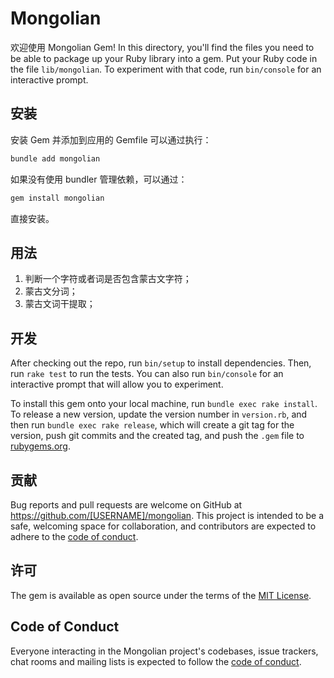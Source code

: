 # Mongolian

欢迎使用 Mongolian Gem! In this directory, you'll find the files you need to be able to package up your Ruby library into a gem. Put your Ruby code in the file `lib/mongolian`. To experiment with that code, run `bin/console` for an interactive prompt.

## 安装

安装 Gem 并添加到应用的 Gemfile 可以通过执行：

```bash
bundle add mongolian
```

如果没有使用 bundler 管理依赖，可以通过：

```bash
gem install mongolian
```
直接安装。

## 用法

1. 判断一个字符或者词是否包含蒙古文字符；
2. 蒙古文分词；
3. 蒙古文词干提取；

## 开发

After checking out the repo, run `bin/setup` to install dependencies. Then, run `rake test` to run the tests. You can also run `bin/console` for an interactive prompt that will allow you to experiment.

To install this gem onto your local machine, run `bundle exec rake install`. To release a new version, update the version number in `version.rb`, and then run `bundle exec rake release`, which will create a git tag for the version, push git commits and the created tag, and push the `.gem` file to [rubygems.org](https://rubygems.org).

## 贡献

Bug reports and pull requests are welcome on GitHub at https://github.com/[USERNAME]/mongolian. This project is intended to be a safe, welcoming space for collaboration, and contributors are expected to adhere to the [code of conduct](https://github.com/[USERNAME]/mongolian/blob/main/CODE_OF_CONDUCT.md).

## 许可

The gem is available as open source under the terms of the [MIT License](https://opensource.org/licenses/MIT).

## Code of Conduct

Everyone interacting in the Mongolian project's codebases, issue trackers, chat rooms and mailing lists is expected to follow the [code of conduct](https://github.com/[USERNAME]/mongolian/blob/main/CODE_OF_CONDUCT.md).
